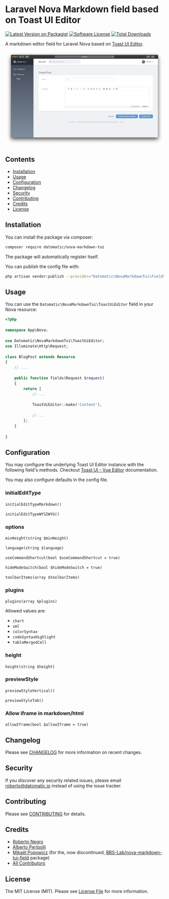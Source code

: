 # Laravel Nova Markdown field based on Toast UI Editor

[![Latest Version on Packagist](https://img.shields.io/packagist/v/datomatic/nova-markdown-tui.svg?style=flat-square)](https://packagist.org/packages/datomatic/nova-markdown-tui)
[![Software License](https://img.shields.io/badge/license-MIT-brightgreen.svg?style=flat-square)](LICENSE.md)
[![Total Downloads](https://img.shields.io/packagist/dt/datomatic/nova-markdown-tui.svg?style=flat-square)](https://packagist.org/packages/datomatic/nova-markdown-tui)

A markdown editor field for Laravel Nova based on [Toast UI Editor](https://ui.toast.com/tui-editor).

![Nova Markdown Toast UI Screenshot](/docs/nova-markdown-tui.png)

## Contents

- [Installation](#installation)
- [Usage](#usage)
- [Configuration](#configuration)
- [Changelog](#changelog)
- [Security](#security)
- [Contributing](#contributing)
- [Credits](#credits)
- [License](#license)

## Installation

You can install the package via composer:

``` bash
composer require datomatic/nova-markdown-tui
```

The package will automatically register itself.

You can publish the config file with:

```bash
php artisan vendor:publish --provider="Datomatic\NovaMarkdownTui\FieldServiceProvider" --tag="config"
```

## Usage

You can use the `Datomatic\NovaMarkdownTui\ToastUiEditor` field in your Nova resource:

```php
<?php

namespace App\Nova;

use Datomatic\NovaMarkdownTui\ToastUiEditor;
use Illuminate\Http\Request;

class BlogPost extends Resource
{
    // ...

    public function fields(Request $request)
    {
        return [
            // ...

            ToastUiEditor::make('Content'),

            // ...
        ];
    }

}
```

## Configuration

You may configure the underlying Toast UI Editor instance with the following field's methods.
Checkout [Toast UI - Vue Editor](https://github.com/nhn/tui.editor/tree/master/apps/vue-editor#props) documentation.

You may also configure defaults in the config file.

### initialEditType

`initialEditTypeMarkdown()`

`initialEditTypeWYSIWYG()`

### options

`minHeight(string $minHeight)`

`language(string $language)`

`useCommandShortcut(bool $useCommandShortcut = true)`

`hideModeSwitch(bool $hideModeSwitch = true)`

`toolbarItems(array $toolbarItems)`

### plugins

`plugins(array $plugins)`

Allowed values are:
- `chart`
- `uml`
- `colorSyntax`
- `codeSyntaxHighlight`
- `tableMergedCell`

### height

`height(string $height)`

### previewStyle

`previewStyleVertical()`

`previewStyleTab()`

### Allow iframe in markdown/html

`allowIframe(bool $allowIframe = true)`

## Changelog

Please see [CHANGELOG](CHANGELOG.md) for more information on recent changes.

## Security

If you discover any security related issues, please email roberto@datomatic.io instead of using the issue tracker.

## Contributing

Please see [CONTRIBUTING](CONTRIBUTING.md) for details.

## Credits
- [Roberto Negro](https://github.com/RobertoNegro)
- [Alberto Peripolli](https://github.com/trippo)
- [Mikaël Popowicz](https://github.com/mikaelpopowicz) (for the, now discontinued, [BBS-Lab/nova-markdown-tui-field](https://github.com/BBS-Lab/nova-markdown-tui-field/) package)
- [All Contributors](../../contributors)

## License

The MIT License (MIT). Please see [License File](LICENSE.md) for more information.

